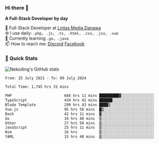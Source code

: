### Hi there 👋

**A Full-Stack Developer by day**

🔭 Full-Stack Developer at [Lintas Media Danawa](https://www.lintasmediadanawa.com/)  
⚙️ I use daily: `.php, .js, .ts, .html, .css, .jsx, .vue`  
🌱 Currently learning `.go, .java`  
📫 How to reach me: [Discord](https://discordapp.com/users/984448732999327766)  [Facebook](https://fb.me/tyvandi)  

### 🚀 Quick Stats  

![Nekoding's GitHub stats](https://github-readme-stats.vercel.app/api?username=nekoding&show_icons=true)

<!--START_SECTION:waka-->

```txt
From: 25 July 2021 - To: 09 July 2024

Total Time: 1,745 hrs 31 mins

PHP                        684 hrs 11 mins █████████▓░░░░░░░░░░░░░░░   38.58 %
TypeScript                 434 hrs 41 mins ██████░░░░░░░░░░░░░░░░░░░   24.51 %
Blade Template             299 hrs 43 mins ████▒░░░░░░░░░░░░░░░░░░░░   16.90 %
Vue.js                     95 hrs 58 mins  █▒░░░░░░░░░░░░░░░░░░░░░░░   05.41 %
Bash                       42 hrs 11 mins  ▓░░░░░░░░░░░░░░░░░░░░░░░░   02.38 %
Go                         34 hrs 48 mins  ▒░░░░░░░░░░░░░░░░░░░░░░░░   01.96 %
Other                      27 hrs 50 mins  ▒░░░░░░░░░░░░░░░░░░░░░░░░   01.57 %
JavaScript                 25 hrs 11 mins  ▒░░░░░░░░░░░░░░░░░░░░░░░░   01.42 %
Nim                        16 hrs          ▒░░░░░░░░░░░░░░░░░░░░░░░░   00.90 %
YAML                       15 hrs 40 mins  ▒░░░░░░░░░░░░░░░░░░░░░░░░   00.88 %
```

<!--END_SECTION:waka-->

<!--
**nekoding/nekoding** is a ✨ _special_ ✨ repository because its `README.md` (this file) appears on your GitHub profile.

Here are some ideas to get you started:

- 🔭 I’m currently working on ...
- 🌱 I’m currently learning ...
- 👯 I’m looking to collaborate on ...
- 🤔 I’m looking for help with ...
- 💬 Ask me about ...
- 📫 How to reach me: ...
- 😄 Pronouns: ...
- ⚡ Fun fact: ...
-->
